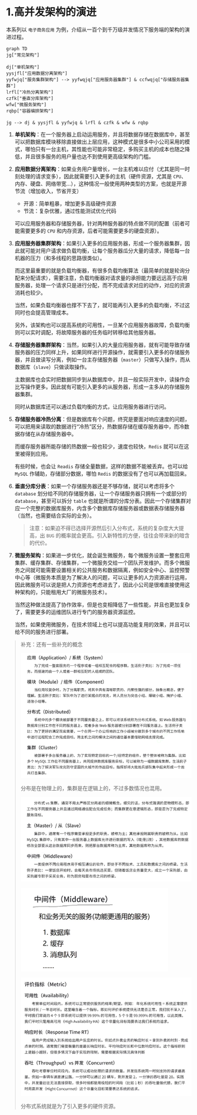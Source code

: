 # 1.高并发架构的演进

本系列以 `电子商务应用` 为例，介绍从一百个到千万级并发情况下服务端的架构的演进过程。

```mermaid
graph TD
jg["常见架构"]

dj["单机架构"]
yysjfl["应用数据分离架构"]
yyfwjq["服务集群架构"] --> yyfwqjq["应用服务器集群"] & ccfwqjq["存储服务器集群"]
lrfl["冷热分离架构"]
czfk["垂直分库架构"]
wfw["微服务架构"]
rqbp["容器编排架构"]

jg --> dj & yysjfl & yyfwjq & lrfl & czfk & wfw & rqbp
```

1.   **单机架构**：在一个服务器上启动运用服务，并且将数据存储在数据库中，甚至可以把数据库模块移除直接做出上层应用，这种模式是很多中小公司采用的模式，哪怕只有一台主机，其性能也可能非常稳定，多购买主机的成本也随之降低，并且很多服务的用户量也达不到使用更高级架构的门槛。

2.   **应用数据分离架构**：如果业务用户量增长，一台主机难以应付（尤其是同一时刻处理的请求变多），因此就需要引入更多的主机（硬件资源，尤其是 `CPU`、内存、硬盘、网络带宽...），这种情况一般使用两种类型的方案，也就是开源节流（增加收入，节省开支）

     -   开源：简单粗暴，增加更多高级硬件资源
     -   节流：复杂优雅，通过性能测试优化代码

     可以应用服务器和存储服务器，针对两种服务器的特点做不同的配置（前者可能需要更多的 `CPU` 和内存资源，后者可能需要更多的硬盘资源）。

3.   **应用服务器集群架构**：如果引入更多的应用服务器，形成一个服务器集群，因此就可能对用户请求做负载均衡，让每个服务器瓜分大量的请求，降低每一台机器的压力（和多线程的思路很类似）。

     而这里最重要的就是负载均衡器，有很多负载均衡算法（最简单的就是轮询分配来分配请求），需要注意，负载均衡器对请求量的承担能力要远远高于应用服务器，处理一个请求只是进行分配，而不完成请求对应的动作，对应的资源消耗也较少。

     当然，如果负载均衡器也撑不下去了，就可能再引入更多的负载均衡，不过这同时也会提高管理成本。

     另外，该架构也可以提高系统的可用性，一旦某个应用服务器故障，负载均衡则可以实时调配，将故障服务器的任务临时转移给其他服务器。

4.   **存储服务器集群架构**：当然，如果引入的大量应用服务器，就有可能导致存储服务器的压力同样上升，如果同样进行开源操作，就需要引入更多的存储服务器，并且做读写分离，例如一台主存储服务器（`master`）只做写入操作，而从数据库（`slave`）只做读取操作。

     主数据库也会实时把数据同步到从数据库中，并且一般实际开发中，读操作会比写操作更多。因此就有可能引入更多的从服务器，形成一主多从的存储服务器集群。

     同时从数据库还可以通过负载均衡的方式，让应用服务器进行访问。

5.   **存储服务器冷热分离**：但是数据库有个问题，终究是要面对响应速度的问题，可以把用来读取的数据进行“冷热”区分，热数据存储在缓存服务器中，而冷数据存储在从存储服务器中。

     而缓存服务器所能存储的热数据一般也较少，速度也较快，`Redis` 就可以在这里被得到应用。

     有些时候，也会让 `Readis` 存储全量数据，这样的数据不能被丢弃。也可以给 `MySQL` 作辅助，存储部分数据，哪怕 `Redis` 的数据没有了也可以再加载回来。

6.   **垂直分库分表**：如果一个存储服务器还是不够存储，就可以考虑将多个 `database` 划分给不同的存储服务器，让一个存储服务器只拥有一个或部分的 `database`，甚至可以拆分 `table` 也就是所谓的分库分表。因此一个存储集群对应一个完整的数据库服务，内含多个数据库存储服务器或数据表存储服务器（当然，也需要结合实际的业务）。

     >   注意：如果迫不得已选择开源然后引入分布式，系统的复杂度大大提高，出 `BUG` 的概率就会更高。引入新特性的方便，往往会带来新的暗含的代价。

7.   **微服务架构**：如果进一步优化，就会诞生微服务，每个微服务设置一整套应用集群、缓存集群、存储集群，一个微服务交给一个团队开发维护。而多个微服务之间就可能需要设置相关的公共服务和数据隔离，例如安全中心、监控预警中心等（微服务本质是为了解决人的问题，可以让更多的人力资源进行运用，因此微服务可以说是把人力资源也考虑进去了，因此小公司是很难直接使用这种架构的，只能租用大厂的微服务技术）。

     当然这种做法提高了协作效率，但是也变相降低了一些性能，并且也更加复杂了，需要更多的运维团队进行专门的服务器资源监控。

     当然，如果使用微服务，在技术领域上也可以提高功能复用的效果，并且可以给不同的服务进行部署。

>   补充：还有一些补充的概念
>
>   ![image-20240413214907836](./assets/image-20240413214907836-1713016745337-4.png)
>
>   分布是在物理上的，集群是在逻辑上的，不过多数情况也混用。
>
>   ![image-20240413215241449](./assets/image-20240413215241449-1713016745336-1.png)
>
>   ![image-20240413215350196](./assets/image-20240413215350196-1713016745337-2.png)
>
>   ![image-20240413215554168](./assets/image-20240413215554168-1713016745337-3.png)
>
>   分布式系统就是为了引入更多的硬件资源。